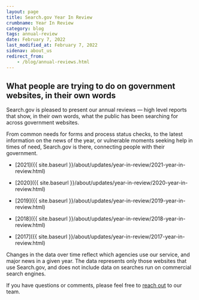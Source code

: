 ```yaml
---
layout: page
title: Search.gov Year In Review
crumbname: Year In Review
category: blog
tags: annual-review
date: February 7, 2022
last_modified_at: February 7, 2022
sidenav: about_us
redirect_from: 
    - /blog/annual-reviews.html
---
```


## What people are trying to do on government websites, in their own words

Search.gov is pleased to present our annual reviews &mdash; high level reports that show, in their own words, what the public has been searching for across government websites.

From common needs for forms and process status checks, to the latest information on the news of the year, or vulnerable moments seeking help in times of need, Search.gov is there, connecting people with their government.

* [2021]({{ site.baseurl }}/about/updates/year-in-review/2021-year-in-review.html)

* [2020]({{ site.baseurl }}/about/updates/year-in-review/2020-year-in-review.html)

* [2019]({{ site.baseurl }}/about/updates/year-in-review/2019-year-in-review.html)

* [2018]({{ site.baseurl }}/about/updates/year-in-review/2018-year-in-review.html)

* [2017]({{ site.baseurl }}/about/updates/year-in-review/2017-year-in-review.html)

Changes in the data over time reflect which agencies use our service, and major news in a given year. The data represents only those websites that use Search.gov, and does not include data on searches run on commercial search engines.

If you have questions or comments, please feel free to [reach out](mailto:search@support.digitalgov.gov) to our team.